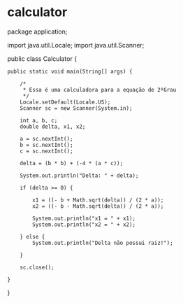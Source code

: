 # calculator

package application;

import java.util.Locale;
import java.util.Scanner;

public class Calculator {

	public static void main(String[] args) {

		/*
		 * Essa é uma calculadora para a equação de 2ºGrau
		 */
		Locale.setDefault(Locale.US);
		Scanner sc = new Scanner(System.in);

		int a, b, c;
		double delta, x1, x2;

		a = sc.nextInt();
		b = sc.nextInt();
		c = sc.nextInt();

		delta = (b * b) + (-4 * (a * c));

		System.out.println("Delta: " + delta);

		if (delta >= 0) {

			x1 = ((- b + Math.sqrt(delta)) / (2 * a));
			x2 = ((- b - Math.sqrt(delta)) / (2 * a));

			System.out.println("x1 = " + x1);
			System.out.println("x2 = " + x2);

		} else {
			System.out.println("Delta não possui raiz!");

		}
		
		sc.close();

	}

}
